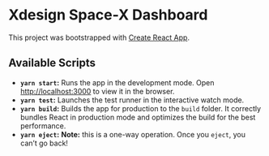 # Xdesign Space-X Dashboard

This project was bootstrapped with [Create React App](https://github.com/facebook/create-react-app).

## Available Scripts

* **`yarn start`:** Runs the app in the development mode. Open [http://localhost:3000](http://localhost:3000) to view it in the browser.
* **`yarn test`:** Launches the test runner in the interactive watch mode.
* **`yarn build`:** Builds the app for production to the `build` folder. It correctly bundles React in production mode and optimizes the build for the best performance.
* **`yarn eject`:** **Note:** this is a one-way operation. Once you `eject`, you can’t go back!
